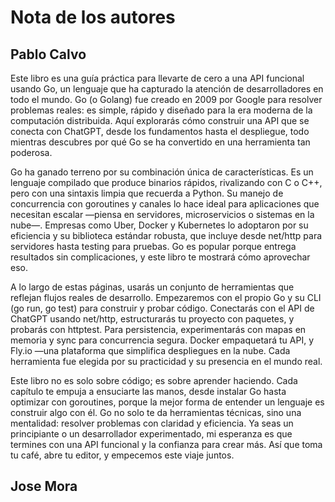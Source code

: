 # Nota de los autores
## Pablo Calvo

Este libro es una guía práctica para llevarte de cero a una API funcional usando Go, un lenguaje que ha capturado la atención de desarrolladores en todo el mundo. Go (o Golang) fue creado en 2009 por Google para resolver problemas reales: es simple, rápido y diseñado para la era moderna de la computación distribuida. Aquí explorarás cómo construir una API que se conecta con ChatGPT, desde los fundamentos hasta el despliegue, todo mientras descubres por qué Go se ha convertido en una herramienta tan poderosa.

Go ha ganado terreno por su combinación única de características. Es un lenguaje compilado que produce binarios rápidos, rivalizando con C o C++, pero con una sintaxis limpia que recuerda a Python. Su manejo de concurrencia con goroutines y canales lo hace ideal para aplicaciones que necesitan escalar —piensa en servidores, microservicios o sistemas en la nube—. Empresas como Uber, Docker y Kubernetes lo adoptaron por su eficiencia y su biblioteca estándar robusta, que incluye desde net/http para servidores hasta testing para pruebas. Go es popular porque entrega resultados sin complicaciones, y este libro te mostrará cómo aprovechar eso.

A lo largo de estas páginas, usarás un conjunto de herramientas que reflejan flujos reales de desarrollo. Empezaremos con el propio Go y su CLI (go run, go test) para construir y probar código. Conectarás con el API de ChatGPT usando net/http, estructurarás tu proyecto con paquetes, y probarás con httptest. Para persistencia, experimentarás con mapas en memoria y sync para concurrencia segura. Docker empaquetará tu API, y Fly.io —una plataforma que simplifica despliegues en la nube. Cada herramienta fue elegida por su practicidad y su presencia en el mundo real.

Este libro no es solo sobre código; es sobre aprender haciendo. Cada capítulo te empuja a ensuciarte las manos, desde instalar Go hasta optimizar con goroutines, porque la mejor forma de entender un lenguaje es construir algo con él. Go no solo te da herramientas técnicas, sino una mentalidad: resolver problemas con claridad y eficiencia. Ya seas un principiante o un desarrollador experimentado, mi esperanza es que termines con una API funcional y la confianza para crear más. Así que toma tu café, abre tu editor, y empecemos este viaje juntos.

## Jose Mora

